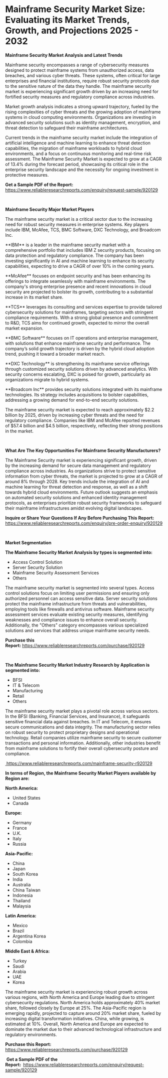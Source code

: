 <p><h1>Mainframe Security Market Size: Evaluating its Market Trends, Growth, and Projections 2025 - 2032</h1></p><p><strong>Mainframe Security Market Analysis and Latest Trends</strong></p>
<p><p>Mainframe security encompasses a range of cybersecurity measures designed to protect mainframe systems from unauthorized access, data breaches, and various cyber threats. These systems, often critical for large enterprises and financial institutions, require robust security protocols due to the sensitive nature of the data they handle. The mainframe security market is experiencing significant growth driven by an increasing need for fortified security measures and regulatory compliance across industries. </p><p>Market growth analysis indicates a strong upward trajectory, fueled by the rising complexities of cyber threats and the growing adoption of mainframe systems in cloud computing environments. Organizations are investing in advanced security solutions such as identity management, encryption, and threat detection to safeguard their mainframe architectures.</p><p>Current trends in the mainframe security market include the integration of artificial intelligence and machine learning to enhance threat detection capabilities, the migration of mainframe workloads to hybrid cloud environments, and a focus on continuous monitoring and real-time risk assessment. The Mainframe Security Market is expected to grow at a CAGR of 13.4% during the forecast period, showcasing its critical role in the enterprise security landscape and the necessity for ongoing investment in protective measures.</p></p>
<p><strong>Get a Sample PDF of the Report:&nbsp;</strong> <a href="https://www.reliableresearchreports.com/enquiry/request-sample/920129?utm_campaign=24&utm_medium=2&utm_source=Github&utm_content=ia&utm_term=17042025&utm_id=mainframe-security">https://www.reliableresearchreports.com/enquiry/request-sample/920129</a></p>
<p>&nbsp;</p>
<p><strong>Mainframe Security Major Market Players</strong></p>
<p><p>The mainframe security market is a critical sector due to the increasing need for robust security measures in enterprise systems. Key players include IBM, McAfee, TCS, BMC Software, DXC Technology, and Broadcom Inc.</p><p>**IBM** is a leader in the mainframe security market with a comprehensive portfolio that includes IBM Z security products, focusing on data protection and regulatory compliance. The company has been investing significantly in AI and machine learning to enhance its security capabilities, expecting to drive a CAGR of over 10% in the coming years.</p><p>**McAfee** focuses on endpoint security and has been enhancing its offerings to integrate seamlessly with mainframe environments. The company's strong enterprise presence and recent innovations in cloud security are projected to bolster its growth, contributing to a substantial increase in its market share.</p><p>**TCS** leverages its consulting and services expertise to provide tailored cybersecurity solutions for mainframes, targeting sectors with stringent compliance requirements. With a strong global presence and commitment to R&D, TCS aims for continued growth, expected to mirror the overall market expansion.</p><p>**BMC Software** focuses on IT operations and enterprise management, with solutions that enhance mainframe security and performance. The company’s solid growth trajectory is driven by the hybrid cloud adoption trend, pushing it toward a broader market reach.</p><p>**DXC Technology** is strengthening its mainframe service offerings through customized security solutions driven by advanced analytics. With security concerns escalating, DXC is poised for growth, particularly as organizations migrate to hybrid systems.</p><p>**Broadcom Inc** provides security solutions integrated with its mainframe technologies. Its strategy includes acquisitions to bolster capabilities, addressing a growing demand for end-to-end security solutions.</p><p>The mainframe security market is expected to reach approximately $2.2 billion by 2025, driven by increasing cyber threats and the need for regulatory compliance. Companies like IBM and McAfee reported revenues of $57.4 billion and $4.5 billion, respectively, reflecting their strong positions in the market.</p></p>
<p>&nbsp;</p>
<p><strong>What Are The Key Opportunities For Mainframe Security Manufacturers?</strong></p>
<p><p>The Mainframe Security market is experiencing significant growth, driven by the increasing demand for secure data management and regulatory compliance across industries. As organizations strive to protect sensitive information from cyber threats, the market is projected to grow at a CAGR of around 8% through 2028. Key trends include the integration of AI and machine learning for threat detection and response, as well as a shift towards hybrid cloud environments. Future outlook suggests an emphasis on automated security solutions and enhanced identity management protocols, as enterprises prioritize robust security frameworks to safeguard their mainframe infrastructures amidst evolving digital landscapes.</p></p>
<p><strong>Inquire or Share Your Questions If Any Before Purchasing This Report:</strong> <a href="https://www.reliableresearchreports.com/enquiry/pre-order-enquiry/920129?utm_campaign=24&utm_medium=2&utm_source=Github&utm_content=ia&utm_term=17042025&utm_id=mainframe-security">https://www.reliableresearchreports.com/enquiry/pre-order-enquiry/920129</a></p>
<p>&nbsp;</p>
<p><strong>Market Segmentation</strong></p>
<p><strong>The Mainframe Security Market Analysis by types is segmented into:</strong></p>
<p><ul><li>Access Control Solution</li><li>Server Security Solution</li><li>Mainframe Security Assessment Services</li><li>Others</li></ul></p>
<p><p>The mainframe security market is segmented into several types. Access control solutions focus on limiting user permissions and ensuring only authorized personnel can access sensitive data. Server security solutions protect the mainframe infrastructure from threats and vulnerabilities, employing tools like firewalls and antivirus software. Mainframe security assessment services evaluate existing security measures, identifying weaknesses and compliance issues to enhance overall security. Additionally, the "Others" category encompasses various specialized solutions and services that address unique mainframe security needs.</p></p>
<p><strong>Purchase this Report:&nbsp;</strong><a href="https://www.reliableresearchreports.com/purchase/920129?utm_campaign=24&utm_medium=2&utm_source=Github&utm_content=ia&utm_term=17042025&utm_id=mainframe-security">https://www.reliableresearchreports.com/purchase/920129</a></p>
<p>&nbsp;</p>
<p><strong>The Mainframe Security Market Industry Research by Application is segmented into:</strong></p>
<p><ul><li>BFSI</li><li>IT & Telecom</li><li>Manufacturing</li><li>Retail</li><li>Others</li></ul></p>
<p><p>The mainframe security market plays a pivotal role across various sectors. In the BFSI (Banking, Financial Services, and Insurance), it safeguards sensitive financial data against breaches. In IT and Telecom, it ensures secure communications and data integrity. The manufacturing sector relies on robust security to protect proprietary designs and operational technology. Retail companies utilize mainframe security to secure customer transactions and personal information. Additionally, other industries benefit from mainframe solutions to fortify their overall cybersecurity posture and compliance.</p></p>
<p><a href="https://www.reliableresearchreports.com/mainframe-security-r920129?utm_campaign=24&utm_medium=2&utm_source=Github&utm_content=ia&utm_term=17042025&utm_id=mainframe-security">&nbsp;https://www.reliableresearchreports.com/mainframe-security-r920129</a></p>
<p><strong>In terms of Region, the Mainframe Security Market Players available by Region are:</strong></p>
<p>
    <p> <strong> North America: </strong>
        <ul>
            <li>United States</li>
            <li>Canada</li>
        </ul>
        </p> 
    <p> <strong> Europe: </strong>
        <ul>
            <li>Germany</li>
            <li>France</li>
            <li>U.K.</li>
            <li>Italy</li>
            <li>Russia</li>
        </ul>
        </p> 
    <p> <strong> Asia-Pacific: </strong>
        <ul>
            <li>China</li>
            <li>Japan</li>
            <li>South Korea</li>
            <li>India</li>
            <li>Australia</li>
            <li>China Taiwan</li>
            <li>Indonesia</li>
            <li>Thailand</li>
            <li>Malaysia</li>
        </ul>
        </p> 
    <p> <strong> Latin America: </strong>
        <ul>
            <li>Mexico</li>
            <li>Brazil</li>
            <li>Argentina Korea</li>
            <li>Colombia</li>
        </ul>
        </p> 
    <p> <strong> Middle East & Africa: </strong>
        <ul>
            <li>Turkey</li>
            <li>Saudi</li>
            <li>Arabia</li>
            <li>UAE</li>
            <li>Korea</li>
        </ul>
    </p>
    </p>
<p><p>The mainframe security market is experiencing robust growth across various regions, with North America and Europe leading due to stringent cybersecurity regulations. North America holds approximately 40% market share, followed closely by Europe at 25%. The Asia-Pacific region is emerging rapidly, projected to capture around 20% market share, fueled by increasing digital transformation initiatives. China, while growing, is estimated at 10%. Overall, North America and Europe are expected to dominate the market due to their advanced technological infrastructure and regulatory environments.</p></p>
<p><strong>Purchase this Report: </strong><a href="https://www.reliableresearchreports.com/purchase/920129?utm_campaign=24&utm_medium=2&utm_source=Github&utm_content=ia&utm_term=17042025&utm_id=mainframe-security">https://www.reliableresearchreports.com/purchase/920129</a></p>
<p>&nbsp;<strong>Get a Sample PDF of the Report:&nbsp;&nbsp;</strong><a href="https://www.reliableresearchreports.com/enquiry/request-sample/920129?utm_campaign=24&utm_medium=2&utm_source=Github&utm_content=ia&utm_term=17042025&utm_id=mainframe-security">https://www.reliableresearchreports.com/enquiry/request-sample/920129</a></p>
<p><strong></strong></p>
<p><p></p><p></p><p></p></p>